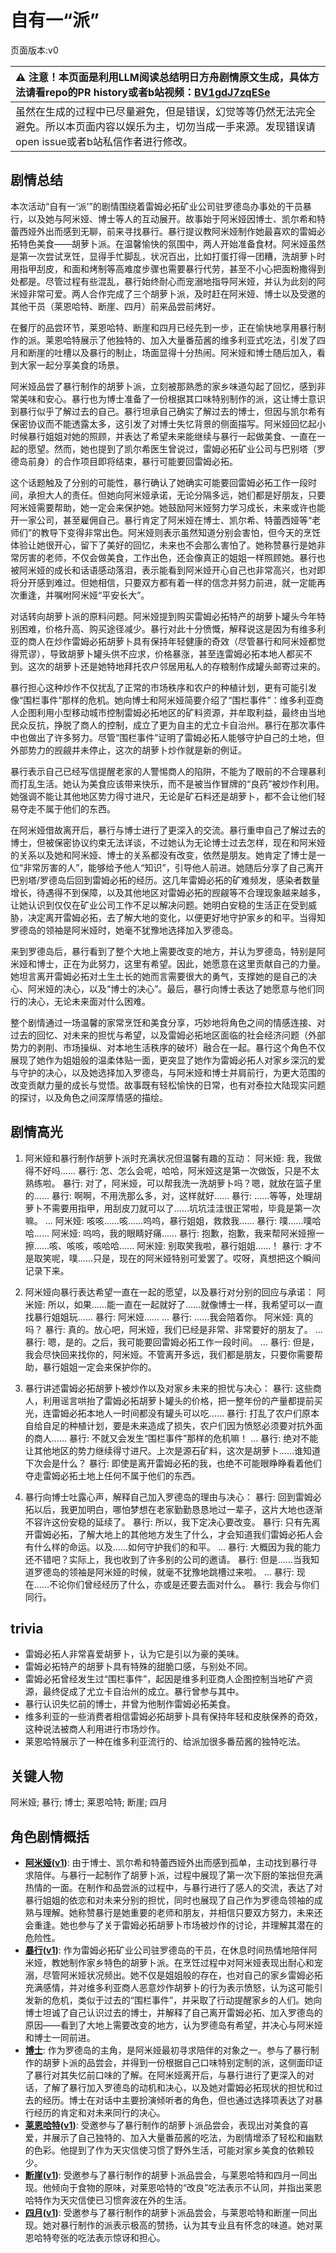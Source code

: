 # 自有一“派”
页面版本:v0
 

| :warning: 注意！本页面是利用LLM阅读总结明日方舟剧情原文生成，具体方法请看repo的PR history或者b站视频：[BV1gdJ7zqESe](https://www.bilibili.com/video/BV1gdJ7zqESe/)         |
|:----------------------------|
| 虽然在生成的过程中已尽量避免，但是错误，幻觉等等仍然无法完全避免。所以本页面内容以娱乐为主，切勿当成一手来源。发现错误请open issue或者b站私信作者进行修改。|



## 剧情总结
本次活动“自有一‘派’”的剧情围绕着雷姆必拓矿业公司驻罗德岛办事处的干员暴行，以及她与阿米娅、博士等人的互动展开。故事始于阿米娅因博士、凯尔希和特蕾西娅外出而感到无聊，前来寻找暴行。暴行提议教阿米娅制作她最喜欢的雷姆必拓特色美食——胡萝卜派。在温馨愉快的氛围中，两人开始准备食材。阿米娅虽然是第一次尝试烹饪，显得手忙脚乱，状况百出，比如打蛋打得一团糟，洗胡萝卜时用指甲刮皮，和面和烤制等高难度步骤也需要暴行代劳，甚至不小心把面粉撒得到处都是。尽管过程有些混乱，暴行始终耐心而宠溺地指导阿米娅，并认为此刻的阿米娅非常可爱。两人合作完成了三个胡萝卜派，及时赶在阿米娅、博士以及受邀的其他干员（莱恩哈特、断崖、四月）前来品尝前烤好。

在餐厅的品尝环节，莱恩哈特、断崖和四月已经先到一步，正在愉快地享用暴行制作的派。莱恩哈特展示了他独特的、加入大量番茄酱的维多利亚式吃法，引发了四月和断崖的吐槽以及暴行的制止，场面显得十分热闹。阿米娅和博士随后加入，看到大家一起分享美食的场景。

阿米娅品尝了暴行制作的胡萝卜派，立刻被那熟悉的家乡味道勾起了回忆，感到非常美味和安心。暴行也为博士准备了一份根据其口味特别制作的派，这让博士意识到暴行似乎了解过去的自己。暴行坦承自己确实了解过去的博士，但因与凯尔希有保密协议而不能透露太多，这引发了对博士失忆背景的侧面描写。阿米娅回忆起小时候暴行姐姐对她的照顾，并表达了希望未来能继续与暴行一起做美食、一直在一起的愿望。然而，她也提到了凯尔希医生曾说过，雷姆必拓矿业公司与巴别塔（罗德岛前身）的合作项目即将结束，暴行可能要回雷姆必拓。

这个话题触及了分别的可能性，暴行确认了她确实可能要回雷姆必拓工作一段时间，承担大人的责任。但她向阿米娅承诺，无论分隔多远，她们都是好朋友，只要阿米娅需要帮助，她一定会来保护她。她鼓励阿米娅努力学习成长，未来或许也能开一家公司，甚至雇佣自己。暴行肯定了阿米娅在博士、凯尔希、特蕾西娅等“老师们”的教导下变得非常出色。阿米娅则表示虽然知道分别会害怕，但今天的烹饪体验让她很开心，留下了美好的回忆，未来也不会那么害怕了。她称赞暴行是她非常厉害的老师，不仅会做美食，工作出色，还会像真正的姐姐一样照顾她。暴行也被阿米娅的成长和话语感动落泪，表示能看到阿米娅开心自己也非常高兴，也对即将分开感到难过。但她相信，只要双方都有着一样的信念并努力前进，就一定能再次重逢，并嘱咐阿米娅“平安长大”。

对话转向胡萝卜派的原料问题。阿米娅提到购买雷姆必拓特产的胡萝卜罐头今年特别困难，价格升高、购买途径减少。暴行对此十分愤慨，解释说这是因为有维多利亚的商人在炒作雷姆必拓胡萝卜具有保持年轻健康的奇效（尽管暴行和阿米娅都觉得荒谬），导致胡萝卜罐头供不应求，价格暴涨，甚至连雷姆必拓本地人都买不到。这次的胡萝卜还是她特地拜托农户邻居用私人的存粮制作成罐头邮寄过来的。

暴行担心这种炒作不仅扰乱了正常的市场秩序和农户的种植计划，更有可能引发像“围栏事件”那样的危机。她向博士和阿米娅简要介绍了“围栏事件”：维多利亚商人企图利用小型移动城市控制雷姆必拓地区的矿料资源，并牟取利益，最终由当地民众反抗，挣脱了商人的控制，成立了更为自主的尤立卡自治州。暴行在那次事件中也做出了许多努力。尽管“围栏事件”证明了雷姆必拓人能够守护自己的土地，但外部势力的觊觎并未停止，这次的胡萝卜炒作就是新的例证。

暴行表示自己已经写信提醒老家的人警惕商人的陷阱，不能为了眼前的不合理暴利而打乱生活。她认为美食应该带来快乐，而不是被当作冒牌的“良药”被炒作利用。她强调不能让其他地区势力得寸进尺，无论是矿石料还是胡萝卜，都不会让他们轻易夺走不属于他们的东西。

在阿米娅借故离开后，暴行与博士进行了更深入的交流。暴行重申自己了解过去的博士，但被保密协议约束无法详谈，不过她认为无论博士过去怎样，现在和阿米娅的关系以及她和阿米娅、博士的关系都没有改变，依然是朋友。她肯定了博士是一位“非常厉害的人”，能够给予他人“知识”，引导他人前进。她随后分享了自己离开巴别塔/罗德岛后回到雷姆必拓的经历。这几年雷姆必拓的矿难频发，感染者数量增长，待遇得不到保障，以及其他地区对雷姆必拓的觊觎等不合理现象越来越多，让她认识到仅仅在矿业公司工作不足以解决问题。她明白安稳的生活正在受到威胁，决定离开雷姆必拓，去了解大地的变化，以便更好地守护家乡的和平。当得知罗德岛的领袖是阿米娅时，她毫不犹豫地选择加入罗德岛。

来到罗德岛后，暴行看到了整个大地上需要改变的地方，并认为罗德岛，特别是阿米娅和博士，正在为此努力，这里有希望。因此，她愿意在这里贡献自己的力量。她坦言离开雷姆必拓对土生土长的她而言需要很大的勇气，支撑她的是自己的决心、阿米娅的决心，以及“博士的决心”。最后，暴行向博士表达了她愿意与他们同行的决心，无论未来面对什么困难。

整个剧情通过一场温馨的家常烹饪和美食分享，巧妙地将角色之间的情感连接、对过去的回忆、对未来的担忧与希望，以及雷姆必拓地区面临的社会经济问题（外部势力的剥削、市场操纵、对本地生活秩序的破坏）融合在一起。暴行这个角色不仅展现了她作为姐姐般的温柔体贴一面，更突显了她作为雷姆必拓人对家乡深沉的爱与守护的决心，以及她选择加入罗德岛，与阿米娅和博士并肩前行，为更大范围的改变贡献力量的成长与觉悟。故事既有轻松愉快的日常，也有对泰拉大陆现实问题的探讨，以及角色之间深厚情感的描绘。
## 剧情高光
1. 阿米娅和暴行制作胡萝卜派时充满状况但温馨有趣的互动：
阿米娅: 我，我做得不好吗......
暴行: 怎、怎么会呢，哈哈，阿米娅这是第一次做饭，只是不太熟练啦。
暴行: 对了，阿米娅，可以帮我洗一洗胡萝卜吗？嗯，就放在篮子里的......
暴行: 啊啊，不用洗那么多，对，这样就好......
暴行: ......等等，处理胡萝卜不需要用指甲，用刮皮刀就可以了......坑坑洼洼很正常啦，毕竟是第一次嘛。
...
阿米娅: 咳咳......咳......呜呜，暴行姐姐，救救我......
暴行: 噗......噗哈哈......
阿米娅: 呜呜，我的眼睛好痛......
暴行: 抱歉，抱歉，我来帮阿米娅擦一擦......咳、咳咳，咳哈哈......
阿米娅: 别取笑我啦，暴行姐姐......！
暴行: 才不是取笑呢，噗......只是，现在的阿米娅特别可爱罢了。哎呀，真想把这个瞬间记录下来。

2. 阿米娅向暴行表达希望一直在一起的愿望，以及暴行对分别的回应与承诺：
阿米娅: 所以，如果......能一直在一起就好了......就像博士一样，我希望可以一直找暴行姐姐玩......
暴行: 阿米娅......
...
暴行: ......我会陪着你。
阿米娅: 真的吗？
暴行: 真的。放心吧，阿米娅，我们已经是非常、非常要好的朋友了。
...
暴行: 嗯，是的。之后，我可能要回雷姆必拓工作一段时间。
...
暴行: 但是，我会尽快回来找你的，阿米娅。不管离开多远，我们都是朋友，只要你需要帮助，暴行姐姐一定会来保护你的。

3. 暴行讲述雷姆必拓胡萝卜被炒作以及对家乡未来的担忧与决心：
暴行: 这些商人，利用谣言哄抬了雷姆必拓胡萝卜罐头的价格，把一整年份的产量都提前买光，连雷姆必拓本地人一时间都没有罐头可以吃......
暴行: 打乱了农户们原本自给自足的种植计划，要是未来造成了损失，农户们因为愤怒必须要对抗外面的商人......
暴行: 不就又会发生“围栏事件”那样的危机嘛！
...
暴行: 绝对不能让其他地区的势力继续得寸进尺。上次是源石矿料，这次是胡萝卜......谁知道下次会是什么？
暴行: 即使是离开雷姆必拓的我，也绝不可能眼睁睁看着他们夺走雷姆必拓土地上任何不属于他们的东西。

4. 暴行向博士吐露心声，解释自己加入罗德岛的理由与决心：
暴行: 回到雷姆必拓以后，我更加明白，哪怕梦想在老家勤勤恳恳地过一辈子，这片大地也逐渐不容许这份安稳的延续了。
暴行: 所以，我下定决心要改变。
暴行: 只有先离开雷姆必拓，了解大地上的其他地方发生了什么，才会知道我们雷姆必拓人会有什么样的命运。以及......如何守护我们的和平。
...
暴行: 大概因为我的能力还不错吧？实际上，我也收到了许多别的公司的邀请。
暴行: 但是......当我知道罗德岛的领袖是阿米娅的时候，就毫不犹豫地跳槽过来啦。
...
暴行: 现在......不论你们曾经经历了什么，亦或是还要去面对什么。
暴行: 我会与你们同行。
## trivia
- 雷姆必拓人非常喜爱胡萝卜，认为它是引以为豪的美味。
- 雷姆必拓特产的胡萝卜具有特殊的甜脆口感，与别处不同。
- 雷姆必拓曾经发生过“围栏事件”，起因是维多利亚商人企图控制当地矿产资源，最终促成了尤立卡自治州的成立。暴行曾参与其中。
- 暴行认识失忆前的博士，并曾为他制作雷姆必拓美食。
- 维多利亚的一些消费者相信雷姆必拓胡萝卜具有保持年轻和皮肤保养的奇效，这种说法被商人利用进行市场炒作。
- 莱恩哈特展示了一种在维多利亚流行的、给派加很多番茄酱的独特吃法。
## 关键人物
阿米娅; 暴行; 博士; 莱恩哈特; 断崖; 四月
## 角色剧情概括
-   **[阿米娅](../char_v3/char_002_amiya.md)([v1](../chars/char_002_amiya.md))**: 由于博士、凯尔希和特蕾西娅外出而感到孤单，主动找到暴行寻求陪伴。与暴行一起制作了胡萝卜派，过程中展现了第一次下厨的笨拙但充满热情的一面。在制作和品尝派的过程中，与暴行进行了感人的交流，表达了对暴行姐姐的依恋和对未来分别的担忧，同时也展现了自己作为罗德岛领袖的成熟与理解。她称赞暴行是她重要的老师和朋友，并相信只要双方努力，未来还会重逢。她也参与了关于雷姆必拓胡萝卜市场被炒作的讨论，并理解其潜在的危险性。
-   **[暴行](../char_v3/char_230_savage.md)([v1](../chars/char_230_savage.md))**: 作为雷姆必拓矿业公司驻罗德岛的干员，在休息时间热情地陪伴阿米娅，教她制作家乡特色的胡萝卜派。在烹饪过程中对阿米娅表现出耐心和宠溺，尽管阿米娅状况频出。她不仅是姐姐般的存在，也对自己的家乡雷姆必拓充满感情，并对维多利亚商人恶意炒作胡萝卜的行为表示愤怒，认为这可能引发新的危机，类似于过去的“围栏事件”，并采取了行动提醒家乡的人们。她向博士坦诚了自己认识过去的博士，并解释了自己离开雷姆必拓、加入罗德岛的原因——看到了大地上需要改变的地方，认为罗德岛有希望，并决心与阿米娅和博士一同前进。
-   **[博士](../char_v3/extended_char_bo_shi.md)**: 作为罗德岛的主角，是阿米娅最初寻求陪伴的对象之一。参与了暴行制作的胡萝卜派的品尝会，并得到一份根据自己口味特别定制的派，这侧面印证了暴行对其失忆前口味的了解。在阿米娅离开后，与暴行进行了更深入的对话，了解了暴行加入罗德岛的动机和决心，以及她对雷姆必拓现状的担忧和过去的经历。博士在对话中主要扮演倾听者的角色，但也通过选择项表达了对暴行经历的肯定和对未来同行的决心。
-   **[莱恩哈特](../char_v3/char_373_lionhd.md)([v1](../chars/char_373_lionhd.md))**: 受邀参与了暴行制作的胡萝卜派品尝会，表现出对美食的喜爱，并展示了自己独特的、加入大量番茄酱的吃法，为剧情增添了轻松和幽默的色彩。他提到了作为天灾信使习惯了野外生活，可能对家乡美食的依赖较少。
-   **[断崖](../char_v3/char_294_ayer.md)([v1](../chars/char_294_ayer.md))**: 受邀参与了暴行制作的胡萝卜派品尝会，与莱恩哈特和四月一同出现。他倾向于食物的原味，对莱恩哈特的“改良”吃法表示不认同，并指出莱恩哈特作为天灾信使已习惯奔波在外的生活。
-   **[四月](../char_v3/char_365_aprl.md)([v1](../chars/char_365_aprl.md))**: 受邀参与了暴行制作的胡萝卜派品尝会，与莱恩哈特和断崖一同出现。她对暴行制作的派表示极高的赞扬，认为其专业且有怀念的味道。她对莱恩哈特夸张的吃法表示惊讶和担心。